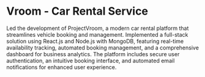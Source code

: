 # Vroom - Car Rental Service
Led the development of ProjectVroom, a modern car rental platform that streamlines vehicle booking and management. Implemented a full-stack solution using React.js and Node.js with MongoDB, featuring real-time availability tracking, automated booking management, and a comprehensive dashboard for business analytics. The platform includes secure user authentication, an intuitive booking interface, and automated email notifications for enhanced user experience.

